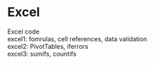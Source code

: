 # Excel
Excel code  
excel1: fomrulas, cell references, data validation  
excel2: PivotTables, iferrors  
excel3: sumifs, countifs  
